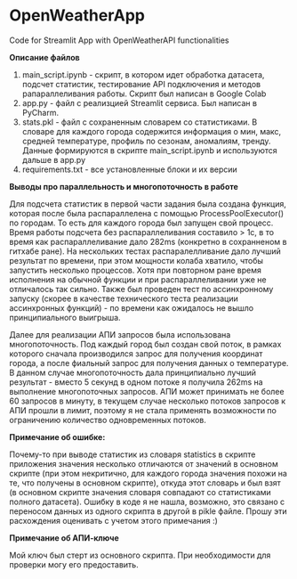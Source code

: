 # OpenWeatherApp
Code for Streamlit App with OpenWeatherAPI functionalities

**Описание файлов** 
1. main_script.ipynb - скрипт, в котором идет обработка датасета, подсчет статистик, тестирование API подключения и методов рапараллеливания работы. Скрипт был написан в Google Colab
2. app.py - файл с реализцией Streamlit сервиса. Был написан в PyCharm.
3. stats.pkl - файл с сохраненным словарем со статистиками. В словаре для каждого города содержится информация о мин, макс, средней температуре, профиль по сезонам, аномалиям, тренду. Данные формируются в скрипте main_script.ipynb и используются дальше в app.py
4. requirements.txt - все установленные блоки и их версии

**Выводы про параллельность и многопоточность в работе**

Для подсчета статистик в первой части задания была создана функция, которая после была распараллелена с помощью ProcessPoolExecutor() по городам. То есть для каждого города был запущен свой процесс. 
Время работы подсчета без распараллеливания составило > 1c, в то время как распараллеливание дало 282ms (конкретно в сохранненом в гитхабе ране). На нескольких тестах распаралелливание дало лучший результат по времени, при этом мощности колаба хватило, чтобы запустить несколько процессов. Хотя при повторном ране время исполнения на обычной функции и при распараллеливании уже не отличалось так сильно.
Также был проведен тест по ассинхронному запуску (скорее в качестве технического теста реализации ассинхронных функций) - по времени как  ожидалось не вышло принципиального выигрыша.

Далее для реализации АПИ запросов была использована многопоточность. Под каждый город был создан свой поток, в рамках которого сначала производился запрос для получения координат города, а после фиальный запрос для получения данных о температуре.
В данном случае многопоточность дала принципиально лучший результат - вместо 5 секунд в одном потоке я получила 262ms на выполнение многопоточных запросов. АПИ может принимать не более 60 запросов в минуту, в текущем случае несколько потоков запросов к АПИ прошли в лимит, поэтому я не стала применять возможности по ограничению количество одновременных потоков.

**Примечание об ошибке:**

Почему-то при выводе статистик из словаря statistics в скрипте приложения значения несколько отличаются от значений в основном скрипте (при этом некритично, для каждого города значения похожи на те, что получены в основном скрипте), откуда этот словарь и был взят (в основном скрипте значения словаря совпадают со статистиками полного датасета). Ошибку в коде я не нашла, возможно, это связано с переносом данных из одного скрипта в другой в pikle файле. Прошу эти расхождения оценивать с учетом этого примечания :)

**Примечание об АПИ-ключе**

Мой ключ был стерт из основного скрипта. При необходимости для проверки могу его предоставить.


